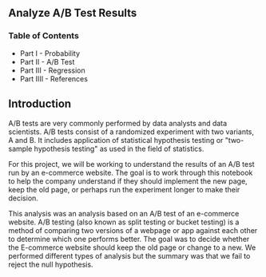 ## Analyze A/B Test Results
### Table of Contents
* Part I - Probability
* Part II - A/B Test
* Part III - Regression
* Part IIII - References

## Introduction
A/B tests are very commonly performed by data analysts and data scientists. A/B tests consist of a randomized experiment with two variants, A and B. It includes application of statistical hypothesis testing or "two-sample hypothesis testing" as used in the field of statistics.

For this project, we will be working to understand the results of an A/B test run by an e-commerce website. The goal is to work through this notebook to help the company understand if they should implement the new page, keep the old page, or perhaps run the experiment longer to make their decision.

This analysis was an analysis based on an A/B test of an e-commerce website. A/B testing (also known as split testing or bucket testing) is a method of comparing two versions of a webpage or app against each other to determine which one performs better. The goal was to decide whether the E-commerce website should keep the old page or change to a new. We performed different types of analysis but the summary was that we fail to reject the null hypothesis.
